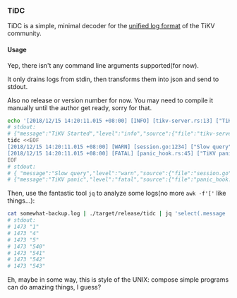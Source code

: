 ### TiDC

TiDC is a simple, minimal decoder for the [unified log format](https://github.com/tikv/rfcs/blob/master/text/0018-unified-log-format.md) of the TiKV community.

#### Usage

Yep, there isn't any command line arguments supported(for now).

It only drains logs from stdin, then transforms them into json and send to stdout.

Also no release or version number for now. 
You may need to compile it manually until the author get ready, sorry for that.

```bash
echo '[2018/12/15 14:20:11.015 +08:00] [INFO] [tikv-server.rs:13] ["TiKV Started"]' | tidc
# stdout: 
# {"message":"TiKV Started","level":"info","source":{"file":"tikv-server.rs","line":"13"},"time":"2018/12/15 14:20:11.015 +08:00","fields":{}}
tidc <<EOF
[2018/12/15 14:20:11.015 +08:00] [WARN] [session.go:1234] ["Slow query"] [sql="SELECT * FROM TABLE\nWHERE ID=\"abc\""] [duration=1.345s] [client=192.168.0.123:12345] [txn_id=123000102231]
[2018/12/15 14:20:11.015 +08:00] [FATAL] [panic_hook.rs:45] ["TiKV panic"] [stack="   0: std::sys::imp::backtrace::tracing::imp::unwind_backtrace\n             at /checkout/src/libstd/sys/unix/backtrace/tracing/gcc_s.rs:49\n   1: std::sys_common::backtrace::_print\n             at /checkout/src/libstd/sys_common/backtrace.rs:71\n   2: std::panicking::default_hook::{{closure}}\n             at /checkout/src/libstd/sys_common/backtrace.rs:60\n             at /checkout/src/libstd/panicking.rs:381"] [error="thread 'main' panicked at 'index out of bounds: the len is 3 but the index is 99"]
EOF
# stdout:
# { "message":"Slow query","level":"warn","source":{"file":"session.go","line":"1234"},"time":"2018/12/15 14:20:11.015 +08:00","fields": {"sql":"SELECT * FROM TABLE\nWHERE ID=\"abc\"","duration":"1.345s","client":"192.168.0.123:12345","txn_id":"123000102231"}}
# {"message":"TiKV panic","level":"fatal","source":{"file":"panic_hook.rs","line":"45"},"time":"2018/12/15 14:20:11.015 +08:00","fields":{"stack":"   0: std::sys::imp::backtrace::tracing::imp::unwind_backtrace\n             at /checkout/src/libstd/sys/unix/backtrace/tracing/gcc_s.rs:49\n   1: std::sys_common::backtrace::_print\n             at /checkout/src/libstd/sys_common/backtrace.rs:71\n   2: std::panicking::default_hook::{{closure}}\n             at /checkout/src/libstd/sys_common/backtrace.rs:60\n             at /checkout/src/libstd/panicking.rs:381","error":"thread 'main' panicked at 'index out of bounds: the len is 3 but the index is 99"}}
```

Then, use the fantastic tool `jq` to analyze some logs(no more `awk -f'['` like things...):

```bash
cat somewhat-backup.log | ./target/release/tidc | jq 'select(.message | test("backup streaming finish")) | .fields.StoreID' | sort | uniq -c
# stdout:
# 1473 "1"
# 1473 "4"
# 1473 "5"
# 1473 "540"
# 1473 "541"
# 1473 "542"
# 1473 "543"
```

Eh, maybe in some way, this is style of the UNIX: compose simple programs can do amazing things, I guess?
